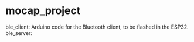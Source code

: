 # mocap_project

ble_client: Arduino code for the Bluetooth client, to be flashed in the ESP32.
ble_server: 
